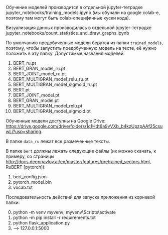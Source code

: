 Обучение моделей производится в отдельной jupyter-тетрадке
jupyter_notebooks/training_models.ipynb
(мы обучали на google colab-е, поэтому там могут быть colab-специфичные куски кода).

Визуализация данных производилась в отдельной jupyter-тетрадке
jupyter_notebooks/count_statistics_and_draw_graphs.ipynb

По умолчанию предобученные модели берутся из папки ```trained_models```,
поэтому, чтобы запустить предобученную модель на тесте, её нужно положить
в эту папку.
Допустимые названия моделей:
1) BERT_ru.pt
2) BERT_GRAN_model_ru.pt
3) BERT_JOINT_model_ru.pt
4) BERT_MULTIGRAN_model_relu_ru.pt
5) BERT_MULTIGRAN_model_sigmoid_ru.pt
6) BERT.pt
7) BERT_JOINT_model.pt
8) BERT_GRAN_model.pt
9) BERT_MULTIGRAN_model_relu.pt
10) BERT_MULTIGRAN_model_sigmoid.pt

Обученные модели доступны на Google Drive: https://drive.google.com/drive/folders/1c1Hdt6a9vVXb_b4kzUpzpAAf25csuwLj?usp=sharing.

В папке ```data_ru``` лежат все размеченные тексты.

В папке ```bert``` должны лежать следующие файлы
(их можно скачать, к примеру, со страницы http://docs.deeppavlov.ai/en/master/features/pretrained_vectors.html,
RuBERT [pytorch]):
1) bert_config.json
2) pytorch_model.bin
3) vocab.txt 

Последовательность действий для запуска приложения из корневой папки:

0. python -m venv myvenv; myvenv\Scripts\activate
1. python -m pip install -r requirements.txt
2. python flask_application.py
3. --> 127.0.0.1:5000
